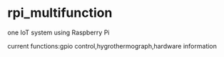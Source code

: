 # rpi_multifunction

one IoT system using Raspberry Pi

current functions:gpio control,hygrothermograph,hardware information
